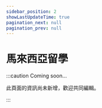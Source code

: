 ```yaml
---
sidebar_position: 2
showLastUpdateTime: true
pagination_next: null
pagination_prev: null
---
```


# 馬來西亞留學

:::caution Coming soon...

此頁面的資訊尚未新增，歡迎共同編輯。

:::